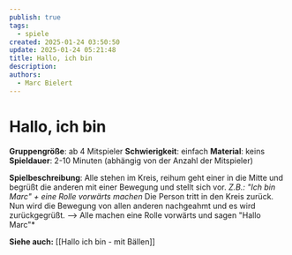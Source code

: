 ```yaml
---
publish: true
tags:
  - spiele
created: 2025-01-24 03:50:50
update: 2025-01-24 05:21:48
title: Hallo, ich bin
description: 
authors:
  - Marc Bielert
---
```


# Hallo, ich bin

**Gruppengröße**: ab 4 Mitspieler
**Schwierigkeit**: einfach
**Material**: keins
**Spieldauer**: 2-10 Minuten (abhängig von der Anzahl der Mitspieler)

**Spielbeschreibung**:
Alle stehen im Kreis, reihum geht einer in die Mitte und begrüßt die anderen mit einer Bewegung und stellt sich vor.
*Z.B.: "Ich bin Marc" + eine Rolle vorwärts machen*
Die Person tritt in den Kreis zurück. Nun wird die Bewegung von allen anderen nachgeahmt und es wird zurückgegrüßt.
--> Alle machen eine Rolle vorwärts und sagen "Hallo Marc"*

**Siehe auch:**
[[Hallo ich bin - mit Bällen]]

